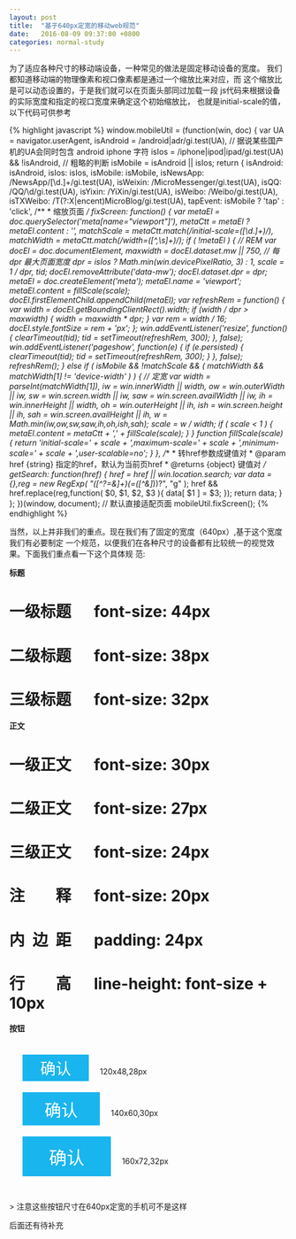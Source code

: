 ```yaml
---
layout: post
title:  "基于640px定宽的移动web规范"
date:   2016-08-09 09:37:00 +0800
categories: normal-study
---
```


为了适应各种尺寸的移动端设备，一种常见的做法是固定移动设备的宽度。
我们都知道移动端的物理像素和视口像素都是通过一个缩放比来对应，而
这个缩放比是可以动态设置的，于是我们就可以在页面头部同过加载一段
js代码来根据设备的实际宽度和指定的视口宽度来确定这个初始缩放比，
也就是initial-scale的值，以下代码可供参考

{% highlight javascript %}
window.mobileUtil = (function(win, doc) {
    var UA = navigator.userAgent,
        isAndroid = /android|adr/gi.test(UA),
        // 据说某些国产机的UA会同时包含 android iphone 字符
        isIos = /iphone|ipod|ipad/gi.test(UA) && !isAndroid,
        // 粗略的判断
        isMobile = isAndroid || isIos;
    return {
        isAndroid: isAndroid,
        isIos: isIos,
        isMobile: isMobile,
        isNewsApp: /NewsApp\/[\d\.]+/gi.test(UA),
        isWeixin: /MicroMessenger/gi.test(UA),
        isQQ: /QQ\/\d/gi.test(UA),
        isYixin: /YiXin/gi.test(UA),
        isWeibo: /Weibo/gi.test(UA),
        isTXWeibo: /T(?:X|encent)MicroBlog/gi.test(UA),
        tapEvent: isMobile ? 'tap' : 'click',
        /**
         * 缩放页面
         */
        fixScreen: function() {
            var metaEl = doc.querySelector('meta[name="viewport"]'),
                metaCtt = metaEl ? metaEl.content : '',
                matchScale = metaCtt.match(/initial\-scale=([\d\.]+)/),
                matchWidth = metaCtt.match(/width=([^,\s]+)/);
            if ( !metaEl ) { // REM
                var docEl = doc.documentElement,
                    maxwidth = docEl.dataset.mw || 750, // 每 dpr 最大页面宽度
                    dpr = isIos ? Math.min(win.devicePixelRatio, 3) : 1,
                    scale = 1 / dpr, tid;
                docEl.removeAttribute('data-mw');
                docEl.dataset.dpr = dpr;
                metaEl = doc.createElement('meta');
                metaEl.name = 'viewport';
                metaEl.content = fillScale(scale);
                docEl.firstElementChild.appendChild(metaEl);
                var refreshRem = function() {
                    var width = docEl.getBoundingClientRect().width;
                    if (width / dpr > maxwidth) {
                        width = maxwidth * dpr;
                    }
                    var rem = width / 16;
                    docEl.style.fontSize = rem + 'px';
                };
                win.addEventListener('resize', function() {
                    clearTimeout(tid);
                    tid = setTimeout(refreshRem, 300);
                }, false);
                win.addEventListener('pageshow', function(e) {
                    if (e.persisted) {
                        clearTimeout(tid);
                        tid = setTimeout(refreshRem, 300);
                    }
                }, false);
                refreshRem();
            } else if ( isMobile && !matchScale && ( matchWidth && matchWidth[1] != 'device-width' ) ) { // 定宽
                var    width = parseInt(matchWidth[1]),
                    iw = win.innerWidth || width,
                    ow = win.outerWidth || iw,
                    sw = win.screen.width || iw,
                    saw = win.screen.availWidth || iw,
                    ih = win.innerHeight || width,
                    oh = win.outerHeight || ih,
                    ish = win.screen.height || ih,
                    sah = win.screen.availHeight || ih,
                    w = Math.min(iw,ow,sw,saw,ih,oh,ish,sah);
                scale = w / width;
                if ( scale < 1 ) {
                    metaEl.content = metaCtt + ',' + fillScale(scale);
                }
            }
            function fillScale(scale) {
                return 'initial-scale=' + scale + ',maximum-scale=' + scale + ',minimum-scale=' + scale + ',user-scalable=no';
            }
        },
        /**
         * 转href参数成键值对
         * @param href {string} 指定的href，默认为当前页href
         * @returns {object} 键值对
         */
        getSearch: function(href) {
            href = href || win.location.search;
            var data = {},reg = new RegExp( "([^?=&]+)(=([^&]*))?", "g" );
            href && href.replace(reg,function( $0, $1, $2, $3 ){
                data[ $1 ] = $3;
            });
            return data;
        }
    };
})(window, document);
// 默认直接适配页面
mobileUtil.fixScreen();
{% endhighlight %}

当然，以上并非我们的重点。现在我们有了固定的宽度（640px）,基于这个宽度我们有必要制定
一个规范，以便我们在各种尺寸的设备都有比较统一的视觉效果。下面我们重点看一下这个具体规
范:

**标题**

一级标题 &emsp; font-size: 44px
===========================

二级标题 &emsp; font-size: 38px
===========================

三级标题 &emsp; font-size: 32px
===========================

**正文**

一级正文 &emsp; font-size: 30px
===========================

二级正文 &emsp; font-size: 27px
===========================

三级正文 &emsp; font-size: 24px
===========================

注&emsp;&emsp;释 &emsp; font-size: 20px
=====================================

内&ensp;边&ensp;距 &emsp; padding: 24px
========================

行&emsp;&emsp;高 &emsp; line-height: font-size + 10px
===================================================

**按钮**

<style>
.btn-group {
  padding: 24px;
}
.btn-group button {
  margin-right: 20px;
  margin-bottom: 20px;
}
.btn-group .btn {
  width: 140px;
  height: 60px;
  border: 0 solid transparent;
  font-size: 30px;
  background-color: #19b5ee;
  color: #fff;
}
.btn-group .btn:focus {
  outline: none;
}
.btn-group .btn-big {
  width: 160px;
  height: 72px;
  font-size: 32px;
}
.btn-group .btn-small {
  width: 120px;
  height: 48px;
  font-size: 28px;
}
</style>

<div class="btn-group">
    <button class="btn btn-small">确认</button><label>120x48,28px</label><br>
    <button class="btn">确认</button><label>140x60,30px</label><br>
    <button class="btn btn-big">确认</button><label>160x72,32px</label>
</div>
> 注意这些按钮尺寸在640px定宽的手机可不是这样

后面还有待补充













